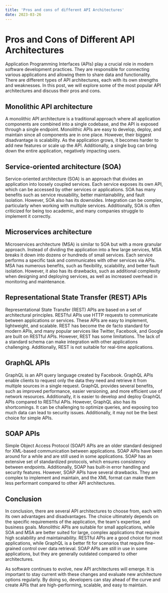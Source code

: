 ```yaml
---
title: 'Pros and cons of different API Architectures'
date: 2023-03-26
---
```


# Pros and Cons of Different API Architectures
    
Application Programming Interfaces (APIs) play a crucial role in modern software development practices. They are responsible for connecting various applications and allowing them to share data and functionality. There are different types of API architectures, each with its own strengths and weaknesses. In this post, we will explore some of the most popular API architectures and discuss their pros and cons.

## Monolithic API architecture

A monolithic API architecture is a traditional approach where all application components are combined into a single codebase, and the API is exposed through a single endpoint. Monolithic APIs are easy to develop, deploy, and maintain since all components are in one place. However, their biggest disadvantage is scalability. As the application grows, it becomes harder to add new features or scale up the API. Additionally, a single bug can bring down the entire application, negatively impacting users.

## Service-oriented architecture (SOA)

Service-oriented architecture (SOA) is an approach that divides an application into loosely coupled services. Each service exposes its own API, which can be accessed by other services or applications. SOA has many benefits such as service reusability, better maintainability, and fault isolation. However, SOA also has its downsides. Integration can be complex, particularly when working with multiple services. Additionally, SOA is often criticized for being too academic, and many companies struggle to implement it correctly.

## Microservices architecture

Microservices architecture (MSA) is similar to SOA but with a more granular approach. Instead of dividing the application into a few large services, MSA breaks it down into dozens or hundreds of small services. Each service performs a specific task and communicates with other services via APIs. MSA has numerous benefits, such as flexibility, scalability, and better fault isolation. However, it also has its drawbacks, such as additional complexity when designing and deploying services, as well as increased overhead in monitoring and maintenance.

## Representational State Transfer (REST) APIs

Representational State Transfer (REST) APIs are based on a set of architectural principles. RESTful APIs use HTTP requests to communicate between applications or services. These APIs are easy to implement, lightweight, and scalable. REST has become the de facto standard for modern APIs, and many popular services like Twitter, Facebook, and Google are built on RESTful APIs. However, REST has some limitations. The lack of a standard schema can make integration with other applications challenging. Additionally, REST is not suitable for real-time applications.

## GraphQL APIs

GraphQL is an API query language created by Facebook. GraphQL APIs enable clients to request only the data they need and retrieve it from multiple sources in a single request. GraphQL provides several benefits, such as improved performance, easier versioning, and more efficient use of network resources. Additionally, it is easier to develop and deploy GraphQL APIs compared to RESTful APIs. However, GraphQL also has its shortcomings. It can be challenging to optimize queries, and exposing too much data can lead to security issues. Additionally, it may not be the best choice for simple APIs.

## SOAP APIs

Simple Object Access Protocol (SOAP) APIs are an older standard designed for XML-based communication between applications. SOAP APIs have been around for a while and are still used in some applications. SOAP has an extensive set of standardized protocols, which ensures consistency between endpoints. Additionally, SOAP has built-in error handling and security features. However, SOAP APIs have several drawbacks. They are complex to implement and maintain, and the XML format can make them less performant compared to other API architectures.

## Conclusion

In conclusion, there are several API architectures to choose from, each with its own advantages and disadvantages. The choice ultimately depends on the specific requirements of the application, the team's expertise, and business goals. Monolithic APIs are suitable for small applications, while SOA and MSA are better suited for large, complex applications that require high scalability and maintainability. RESTful APIs are a good choice for most applications, while GraphQL is a better fit for scenarios that require fine-grained control over data retrieval. SOAP APIs are still in use in some applications, but they are generally outdated compared to other architectures.

As software continues to evolve, new API architectures will emerge. It is important to stay current with these changes and evaluate new architecture options regularly. By doing so, developers can stay ahead of the curve and create APIs that are high-performing, scalable, and easy to maintain.
